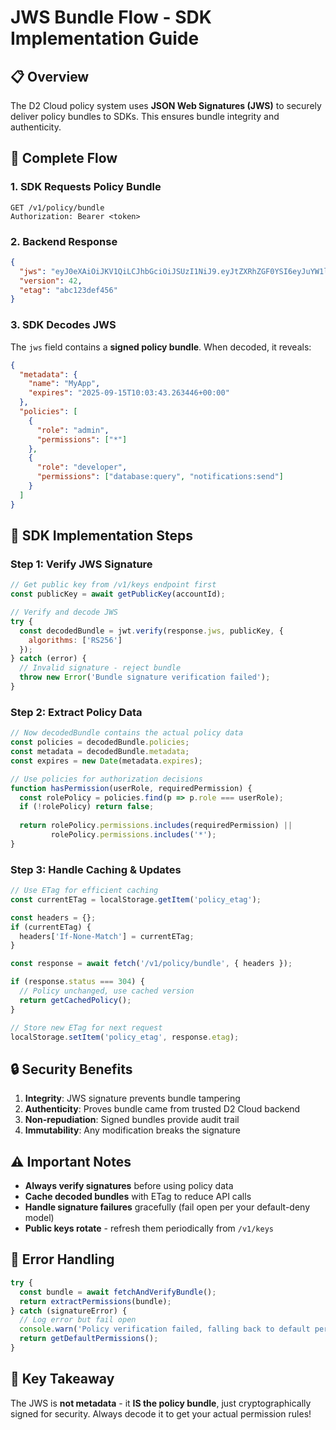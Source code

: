 # JWS Bundle Flow - SDK Implementation Guide

## 📋 Overview

The D2 Cloud policy system uses **JSON Web Signatures (JWS)** to securely deliver policy bundles to SDKs. This ensures bundle integrity and authenticity.

## 🔄 Complete Flow

### 1. **SDK Requests Policy Bundle**
```http
GET /v1/policy/bundle
Authorization: Bearer <token>
```

### 2. **Backend Response**
```json
{
  "jws": "eyJ0eXAiOiJKV1QiLCJhbGciOiJSUzI1NiJ9.eyJtZXRhZGF0YSI6eyJuYW1lIjoiTXlBcHAiLCJleHBpcmVzIjoiMjAyNS0wOS0xNVQxMDowMzo0My4yNjM0NDYrMDA6MDAifSwicG9saWNpZXMiOlt7InJvbGUiOiJhZG1pbiIsInBlcm1pc3Npb25zIjpbIioiXX0seyJyb2xlIjoiZGV2ZWxvcGVyIiwicGVybWlzc2lvbnMiOlsiZGF0YWJhc2U6cXVlcnkiLCJub3RpZmljYXRpb25zOnNlbmQiXX1dfQ.signature_here",
  "version": 42,
  "etag": "abc123def456"
}
```

### 3. **SDK Decodes JWS**
The `jws` field contains a **signed policy bundle**. When decoded, it reveals:

```json
{
  "metadata": {
    "name": "MyApp",
    "expires": "2025-09-15T10:03:43.263446+00:00"
  },
  "policies": [
    {
      "role": "admin",
      "permissions": ["*"]
    },
    {
      "role": "developer", 
      "permissions": ["database:query", "notifications:send"]
    }
  ]
}
```

## 🔧 SDK Implementation Steps

### Step 1: Verify JWS Signature
```javascript
// Get public key from /v1/keys endpoint first
const publicKey = await getPublicKey(accountId);

// Verify and decode JWS
try {
  const decodedBundle = jwt.verify(response.jws, publicKey, { 
    algorithms: ['RS256'] 
  });
} catch (error) {
  // Invalid signature - reject bundle
  throw new Error('Bundle signature verification failed');
}
```

### Step 2: Extract Policy Data
```javascript
// Now decodedBundle contains the actual policy data
const policies = decodedBundle.policies;
const metadata = decodedBundle.metadata;
const expires = new Date(metadata.expires);

// Use policies for authorization decisions
function hasPermission(userRole, requiredPermission) {
  const rolePolicy = policies.find(p => p.role === userRole);
  if (!rolePolicy) return false;
  
  return rolePolicy.permissions.includes(requiredPermission) || 
         rolePolicy.permissions.includes('*');
}
```

### Step 3: Handle Caching & Updates
```javascript
// Use ETag for efficient caching
const currentETag = localStorage.getItem('policy_etag');

const headers = {};
if (currentETag) {
  headers['If-None-Match'] = currentETag;
}

const response = await fetch('/v1/policy/bundle', { headers });

if (response.status === 304) {
  // Policy unchanged, use cached version
  return getCachedPolicy();
}

// Store new ETag for next request
localStorage.setItem('policy_etag', response.etag);
```

## 🔒 Security Benefits

1. **Integrity**: JWS signature prevents bundle tampering
2. **Authenticity**: Proves bundle came from trusted D2 Cloud backend  
3. **Non-repudiation**: Signed bundles provide audit trail
4. **Immutability**: Any modification breaks the signature

## ⚠️ Important Notes

- **Always verify signatures** before using policy data
- **Cache decoded bundles** with ETag to reduce API calls
- **Handle signature failures** gracefully (fail open per your default-deny model)
- **Public keys rotate** - refresh them periodically from `/v1/keys`

## 🔄 Error Handling

```javascript
try {
  const bundle = await fetchAndVerifyBundle();
  return extractPermissions(bundle);
} catch (signatureError) {
  // Log error but fail open
  console.warn('Policy verification failed, falling back to default permissions');
  return getDefaultPermissions();
}
```

## 🎯 Key Takeaway

The JWS is **not metadata** - it **IS the policy bundle**, just cryptographically signed for security. Always decode it to get your actual permission rules!

